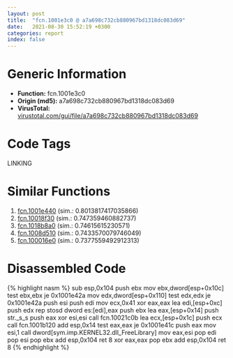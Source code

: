 ```yaml
---
layout: post
title:  "fcn.1001e3c0 @ a7a698c732cb880967bd1318dc083d69"
date:   2021-08-30 15:52:19 +0300
categories: report
index: false
---
```


# Generic Information
- **Function:** fcn.1001e3c0
- **Origin (md5):** a7a698c732cb880967bd1318dc083d69
- **VirusTotal:** [virustotal.com/gui/file/a7a698c732cb880967bd1318dc083d69][virustotal_ref]

# Code Tags
<span class="tag" id="LINKING">LINKING</span>


# Similar Functions

1. [fcn.1001e440][similar_1_ref] (sim.: 0.8013817417035866)
2. [fcn.10018f30][similar_2_ref] (sim.: 0.747359460882737)
3. [fcn.1018b8a0][similar_3_ref] (sim.: 0.74615615230571)
4. [fcn.1008d510][similar_4_ref] (sim.: 0.7433570079746049)
5. [fcn.100016e0][similar_5_ref] (sim.: 0.7377559492912313)


# Disassembled Code

{% highlight nasm %}
sub esp,0x104
push ebx
mov ebx,dword[esp+0x10c]
test ebx,ebx
je 0x1001e42a
mov edx,dword[esp+0x110]
test edx,edx
je 0x1001e42a
push esi
push edi
mov ecx,0x41
xor eax,eax
lea edi,[esp+0xc]
push edx
rep stosd dword es:[edi],eax
push ebx
lea eax,[esp+0x14]
push str._s_s
push eax
xor esi,esi
call fcn.10021c0b
lea ecx,[esp+0x1c]
push ecx
call fcn.1001b120
add esp,0x14
test eax,eax
je 0x1001e41c
push eax
mov esi,1
call dword[sym.imp.KERNEL32.dll_FreeLibrary]
mov eax,esi
pop edi
pop esi
pop ebx
add esp,0x104
ret 8
xor eax,eax
pop ebx
add esp,0x104
ret 8
{% endhighlight %}


[similar_1_ref]: /report/fcn.1001e440@a7a698c732cb880967bd1318dc083d69
[similar_2_ref]: /report/fcn.10018f30@2585b133c2e70968905cce13b1fc2654
[similar_3_ref]: /report/fcn.1018b8a0@8761fe5e7bef67f1579f600248f8f0cc
[similar_4_ref]: /report/fcn.1008d510@8761fe5e7bef67f1579f600248f8f0cc
[similar_5_ref]: /report/fcn.100016e0@47587171cbb30689dfc78b7aeb2c164d
[virustotal_ref]: https://www.virustotal.com/gui/file/a7a698c732cb880967bd1318dc083d69